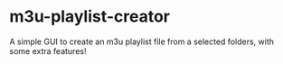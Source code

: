 # m3u-playlist-creator
A simple GUI to create an m3u playlist file from a selected folders, with some extra features!
